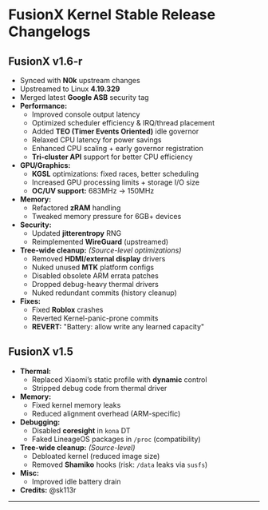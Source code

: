 
# FusionX Kernel Stable Release Changelogs  

## **FusionX v1.6-r**  
- Synced with **N0k** upstream changes  
- Upstreamed to Linux **4.19.329**  
- Merged latest **Google ASB** security tag  
- **Performance:**  
  - Improved console output latency  
  - Optimized scheduler efficiency & IRQ/thread placement  
  - Added **TEO (Timer Events Oriented)** idle governor  
  - Relaxed CPU latency for power savings  
  - Enhanced CPU scaling + early governor registration  
  - **Tri-cluster API** support for better CPU efficiency  
- **GPU/Graphics:**  
  - **KGSL** optimizations: fixed races, better scheduling  
  - Increased GPU processing limits + storage I/O size  
  - **OC/UV support:** 683MHz → 150MHz  
- **Memory:**  
  - Refactored **zRAM** handling  
  - Tweaked memory pressure for 6GB+ devices  
- **Security:**  
  - Updated **jitterentropy** RNG  
  - Reimplemented **WireGuard** (upstreamed)  
- **Tree-wide cleanup:** *(Source-level optimizations)*  
  - Removed **HDMI/external display** drivers  
  - Nuked unused **MTK** platform configs  
  - Disabled obsolete ARM errata patches  
  - Dropped debug-heavy thermal drivers  
  - Nuked redundant commits (history cleanup)  
- **Fixes:**  
  - Fixed **Roblox** crashes
  - Reverted Kernel-panic-prone commits  
  - **REVERT:** "Battery: allow write any learned capacity"

## **FusionX v1.5**  
- **Thermal:**  
  - Replaced Xiaomi’s static profile with **dynamic** control  
  - Stripped debug code from thermal driver  
- **Memory:**  
  - Fixed kernel memory leaks  
  - Reduced alignment overhead (ARM-specific)  
- **Debugging:**  
  - Disabled **coresight** in `kona` DT  
  - Faked LineageOS packages in `/proc` (compatibility)  
- **Tree-wide cleanup:** *(Source-level)*  
  - Debloated kernel (reduced image size)  
  - Removed **Shamiko** hooks (risk: `/data` leaks via `susfs`)  
- **Misc:**  
  - Improved idle battery drain   
- **Credits:** @sk113r  

---  
